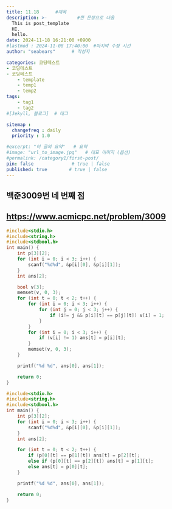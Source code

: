 ```yaml
---
title: 11.18      #제목
description: >-           #한 문장으로 나옴
  This is post_template
  HI.
  hello.
date: 2024-11-18 16:21:00 +0900
#lastmod : 2024-11-08 17:40:00  #마지막 수정 시간
author: "seabears"      # 작성자

categories: 코딩테스트
- 코딩테스트
- 코딩테스트
    - template  
    - temp1
    - temp2
tags: 
    - tag1
    - tag2
#[Jekyll, 블로그]  # 태그

sitemap :
  changefreq : daily
  priority : 1.0

#excerpt: "이 글의 요약"   # 요약
#image: "url_to_image.jpg"   # 대표 이미지 (옵션)
#permalink: /category1/first-post/
pin: false              # true | false
published: true        # true | false
---
```


백준3009번 네 번째 점
----
https://www.acmicpc.net/problem/3009
----

```c (처음)
#include<stdio.h>
#include<string.h>
#include<stdbool.h>
int main() {
	int p[3][2];
	for (int i = 0; i < 3; i++) {
		scanf("%d%d", &p[i][0], &p[i][1]);
	}
	int ans[2];

	bool v[3];
	memset(v, 0, 3);
	for (int t = 0; t < 2; t++) {
		for (int i = 0; i < 3; i++) {
			for (int j = 0; j < 3; j++) {
				if (i!= j && p[i][t] == p[j][t]) v[i] = 1;
			}
		}
		for (int i = 0; i < 3; i++) {
			if (v[i] != 1) ans[t] = p[i][t];
		}
		memset(v, 0, 3);
	}

	printf("%d %d", ans[0], ans[1]);

	return 0;
}
```

```c (이후)
#include<stdio.h>
#include<string.h>
#include<stdbool.h>
int main() {
	int p[3][2];
	for (int i = 0; i < 3; i++) {
		scanf("%d%d", &p[i][0], &p[i][1]);
	}
	int ans[2];

	for (int t = 0; t < 2; t++) {
		if (p[0][t] == p[1][t]) ans[t] = p[2][t];
		else if (p[0][t] == p[2][t]) ans[t] = p[1][t];
		else ans[t] = p[0][t];
	}

	printf("%d %d", ans[0], ans[1]);

	return 0;
}
```



<!--
This is post_template
# 큰 제목
## 중간 제목
### 작은 제목
#### 더 작은 제목
##### 더더 작은 제목
-->

